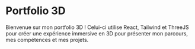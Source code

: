 # Portfolio 3D
Bienvenue sur mon portfolio 3D ! Celui-ci utilise React, Tailwind et ThreeJS pour créer une expérience immersive en 3D pour présenter mon parcours, mes compétences et mes projets.
